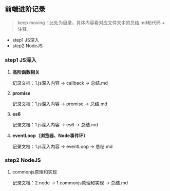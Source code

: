 ## 前端进阶记录
> keep moving！此处为目录，具体内容看对应文件夹中的总结.md和代码 + 注释。

- step1 JS深入
- step2 NodeJS

### step1 JS深入
1. **高阶函数相关**

   记录文档：1.js深入内容 -> callback -> 总结.md

2. **promise**

   记录文档：1.js深入内容 -> promise -> 总结.md

3. **es6** 

   记录文档：1.js深入内容 -> es6 -> 总结.md

4. **eventLoop（浏览器、Node事件环）**

   记录文档：1.js深入内容 -> eventLoop -> 总结.md

### step2 NodeJS

1. commonjs原理和实现

   记录文档：2.node -> 1.commonjs原理和实现 -> 总结.md

  